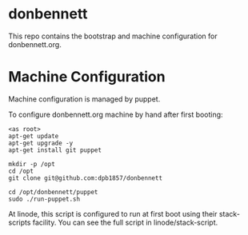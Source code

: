 donbennett
==========

This repo contains the bootstrap and machine configuration for donbennett.org.


Machine Configuration
=====================

Machine configuration is managed by puppet.

To configure donbennett.org machine by hand after first booting:

    <as root>
    apt-get update
    apt-get upgrade -y
    apt-get install git puppet

    mkdir -p /opt
    cd /opt
    git clone git@github.com:dpb1857/donbennett

    cd /opt/donbennett/puppet
    sudo ./run-puppet.sh

At linode, this script is configured to run at first boot using their stack-scripts facility.
You can see the full script in linode/stack-script.
